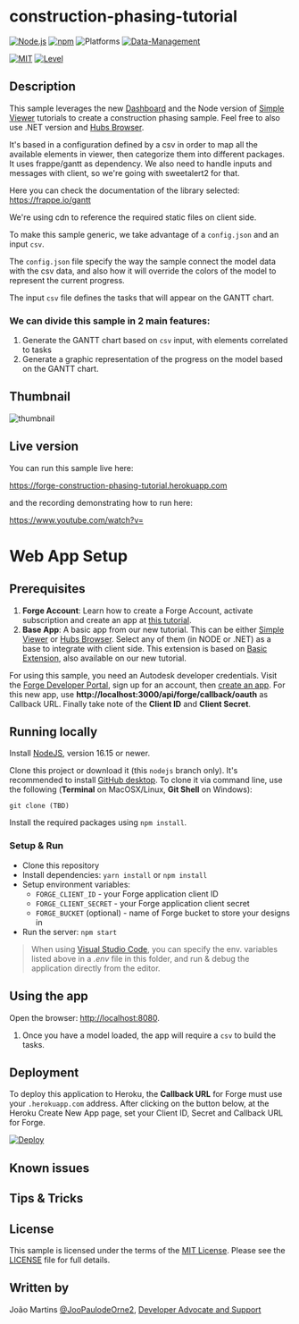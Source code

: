# construction-phasing-tutorial

[![Node.js](https://img.shields.io/badge/Node.js-16.15-blue.svg)](https://nodejs.org/)
[![npm](https://img.shields.io/badge/npm-8.5-blue.svg)](https://www.npmjs.com/)
![Platforms](https://img.shields.io/badge/Web-Windows%20%7C%20MacOS%20%7C%20Linux-lightgray.svg)
[![Data-Management](https://img.shields.io/badge/Data%20Management-v1-green.svg)](http://developer.autodesk.com/)

[![MIT](https://img.shields.io/badge/License-MIT-blue.svg)](http://opensource.org/licenses/MIT)
[![Level](https://img.shields.io/badge/Level-Basic-green.svg)](http://developer.autodesk.com/)

## Description

This sample leverages the new [Dashboard](https://forge-tutorials.autodesk.io/tutorials/dashboard/) and the Node version of [Simple Viewer](https://forge-tutorials.autodesk.io/tutorials/simple-viewer/) tutorials to create a construction phasing sample.
Feel free to also use .NET version and [Hubs Browser](https://forge-tutorials.autodesk.io/tutorials/hubs-browser/).

It's based in a configuration defined by a csv in order to map all the available elements in viewer, then categorize them into different packages.
It uses frappe/gantt as dependency.
We also need to handle inputs and messages with client, so we're going with sweetalert2 for that.

Here you can check the documentation of the library selected: https://frappe.io/gantt

We're using cdn to reference the required static files on client side.

To make this sample generic, we take advantage of a `config.json` and an input `csv`.

The `config.json` file specify the way the sample connect the model data with the csv data, and also how it will override the colors of the model to represent the current progress.

The input `csv` file defines the tasks that will appear on the GANTT chart.

### We can divide this sample in 2 main features:

1. Generate the GANTT chart based on `csv` input, with elements correlated to tasks
2. Generate a graphic representation of the progress on the model based on the GANTT chart.

## Thumbnail

![thumbnail](/thumbnail.png)

## Live version

You can run this sample live here:

https://forge-construction-phasing-tutorial.herokuapp.com

and the recording demonstrating how to run here:

https://www.youtube.com/watch?v=

# Web App Setup

## Prerequisites

1. **Forge Account**: Learn how to create a Forge Account, activate subscription and create an app at [this tutorial](http://learnforge.autodesk.io/#/account/).
2. **Base App**: A basic app from our new tutorial. This can be either [Simple Viewer](https://forge-tutorials.autodesk.io/tutorials/simple-viewer/) or [Hubs Browser](https://forge-tutorials.autodesk.io/tutorials/hubs-browser/). Select any of them (in NODE or .NET) as a base to integrate with client side. This extension is based on [Basic Extension](https://forge-tutorials.autodesk.io/tutorials/dashboard/basic), also available on our new tutorial.

For using this sample, you need an Autodesk developer credentials. Visit the [Forge Developer Portal](https://developer.autodesk.com), sign up for an account, then [create an app](https://developer.autodesk.com/myapps/create). For this new app, use **http://localhost:3000/api/forge/callback/oauth** as Callback URL. Finally take note of the **Client ID** and **Client Secret**.

## Running locally

Install [NodeJS](https://nodejs.org), version 16.15 or newer.

Clone this project or download it (this `nodejs` branch only). It's recommended to install [GitHub desktop](https://desktop.github.com/). To clone it via command line, use the following (**Terminal** on MacOSX/Linux, **Git Shell** on Windows):

    git clone (TBD)

Install the required packages using `npm install`.

### Setup & Run

- Clone this repository
- Install dependencies: `yarn install` or `npm install`
- Setup environment variables:
  - `FORGE_CLIENT_ID` - your Forge application client ID
  - `FORGE_CLIENT_SECRET` - your Forge application client secret
  - `FORGE_BUCKET` (optional) - name of Forge bucket to store your designs in
- Run the server: `npm start`

> When using [Visual Studio Code](https://code.visualstudio.com),
you can specify the env. variables listed above in a _.env_ file in this
folder, and run & debug the application directly from the editor.

## Using the app

Open the browser: [http://localhost:8080](http://localhost:3000).

1. Once you have a model loaded, the app will require a `csv` to build the tasks.

## Deployment

To deploy this application to Heroku, the **Callback URL** for Forge must use your `.herokuapp.com` address. After clicking on the button below, at the Heroku Create New App page, set your Client ID, Secret and Callback URL for Forge.

[![Deploy](https://www.herokucdn.com/deploy/button.svg)](https://heroku.com/deploy?template=https://github.com/Autodesk-Forge/forge-takeoff.exchange.csv)

## Known issues


## Tips & Tricks


## License

This sample is licensed under the terms of the [MIT License](http://opensource.org/licenses/MIT). Please see the [LICENSE](LICENSE) file for full details.

## Written by

João Martins [@JooPaulodeOrne2](http://twitter.com/JooPaulodeOrne2), [Developer Advocate and Support](http://forge.autodesk.com)

